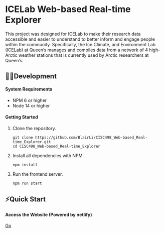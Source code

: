 # ICELab Web-based Real-time Explorer

This project was designed for ICELab to make their research data accessible and easier to understand to better inform and engage people within the community. Specifically, the Ice Climate, and Environment Lab (ICELab) at Queen’s manages and compiles data from a network of 4 high-Arctic weather stations that is currently used by Arctic researchers at Queen’s.

## 👨‍💻Development

#### System Requirements

- NPM 6 or higher
- Node 14 or higher

#### Getting Started

1. Clone the repository.

    ```shell
    git clone https://github.com/BlairLi/CISC498_Web-based_Real-time_Explorer.git
    cd CISC498_Web-based_Real-time_Explorer
    ```
1. Install all dependencies with NPM.

    ```shell
    npm install
    ```
1. Run the frontend server.

    ```shell
    npm run start
    ```
## ⚡Quick Start
#### Access the Website (Powered by netlify)
[Go](https://65854511b418e40008300307--bucolic-druid-71c9aa.netlify.app)
